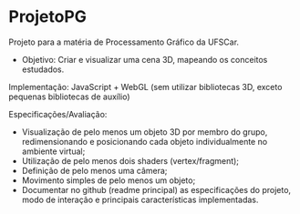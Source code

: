 # ProjetoPG
Projeto para a matéria de Processamento Gráfico da UFSCar.

- Objetivo: Criar e visualizar uma cena 3D, mapeando os conceitos estudados.

Implementação: JavaScript + WebGL (sem utilizar bibliotecas 3D, exceto pequenas bibliotecas de auxílio)

Especificações/Avaliação:
- Visualização de pelo menos um objeto 3D por membro do grupo, redimensionando e posicionando cada objeto individualmente no ambiente virtual;
- Utilização de pelo menos dois shaders (vertex/fragment);
- Definição de pelo menos uma câmera;
- Movimento simples de pelo menos um objeto;
- Documentar no github (readme principal) as especificações do projeto, modo de interação e principais características implementadas.
